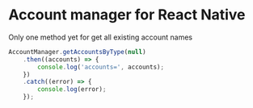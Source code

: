 # Account manager for React Native

Only one method yet for get all existing account names

```js
AccountManager.getAccountsByType(null)
	.then((accounts) => {
		console.log('accounts=', accounts);
	})
	.catch((error) => {
		console.log(error);
	});
```
